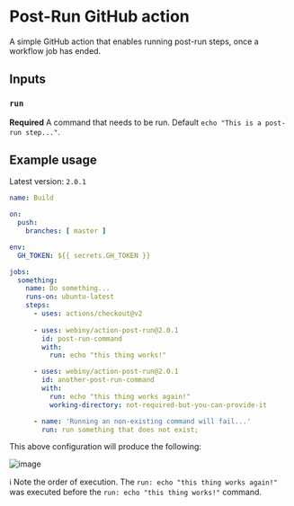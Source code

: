 # Post-Run GitHub action

A simple GitHub action that enables running post-run steps, once a workflow job has ended.

## Inputs

### `run`

**Required** A command that needs to be run. Default `echo "This is a post-run step..."`.

## Example usage
Latest version: `2.0.1`

```yaml
name: Build

on:
  push:
    branches: [ master ]

env:
  GH_TOKEN: ${{ secrets.GH_TOKEN }}

jobs:
  something:
    name: Do something...
    runs-on: ubuntu-latest
    steps:
      - uses: actions/checkout@v2
    
      - uses: webiny/action-post-run@2.0.1
        id: post-run-command
        with:
          run: echo "this thing works!"

      - uses: webiny/action-post-run@2.0.1
        id: another-post-run-command
        with:
          run: echo "this thing works again!"
          working-directory: not-required-but-you-can-provide-it

      - name: 'Running an non-existing command will fail...'
        run: run something that does not exist;
```

This above configuration will produce the following:

![image](./docs/action-results.png)

ℹ️ Note the order of execution. The `run: echo "this thing works again!"` was executed before the `run: echo "this thing works!"` command.
